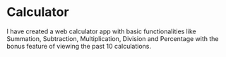 # Calculator
 I have created a web calculator app with basic functionalities like Summation, Subtraction, Multiplication, Division and Percentage with the bonus feature of viewing the past 10 calculations.
